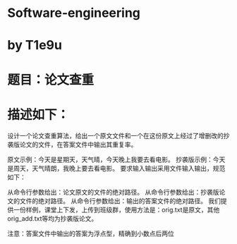 # Software-engineering

# by T1e9u

# 题目：论文查重

# 描述如下：

设计一个论文查重算法，给出一个原文文件和一个在这份原文上经过了增删改的抄袭版论文的文件，在答案文件中输出其重复率。

原文示例：今天是星期天，天气晴，今天晚上我要去看电影。 抄袭版示例：今天是周天，天气晴朗，我晚上要去看电影。 要求输入输出采用文件输入输出，规范如下：

从命令行参数给出：论文原文的文件的绝对路径。 从命令行参数给出：抄袭版论文的文件的绝对路径。 从命令行参数给出：输出的答案文件的绝对路径。 我们提供一份样例，课堂上下发，上传到班级群，使用方法是：orig.txt是原文，其他orig_add.txt等均为抄袭版论文。

注意：答案文件中输出的答案为浮点型，精确到小数点后两位

